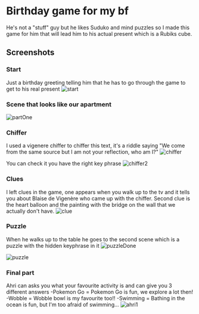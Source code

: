 # Birthday game for my bf
He's not a "stuff" guy but he likes Suduko and mind puzzles so I made this game for him that will lead him to his actual present which is a Rubiks cube.


## Screenshots
### Start
Just a birthday greeting telling him that he has to go through the game to get to his real present
![start](https://github.com/MissPixxie/2d-javascript-game/assets/78534885/d1e784c7-82d5-438f-91bc-1df84ea9ba01)

### Scene that looks like our apartment
![partOne](https://github.com/MissPixxie/2d-javascript-game/assets/78534885/a408ab47-ccd7-4d9f-9c9c-7738f84f5121)

### Chiffer
I used a vigenere chiffer to chiffer this text, it's a riddle saying "We come from the same source but I am not your reflection, who am I?"
![chiffer](https://github.com/MissPixxie/2d-javascript-game/assets/78534885/e96d904a-7979-4b74-9df6-21810231f3bf)

You can check it you have the right key phrase
![chiffer2](https://github.com/MissPixxie/2d-javascript-game/assets/78534885/eb6cdfc3-45d9-45b2-8999-95409d31cdf2)

### Clues
I left clues in the game, one appears when you walk up to the tv and it tells you about Blaise de Vigenère who came up with the chiffer.
Second clue is the heart balloon and the painting with the bridge on the wall that we actually don't have.
![clue](https://github.com/MissPixxie/2d-javascript-game/assets/78534885/d0500397-b949-4e3b-a27c-97178511ea00)

### Puzzle
When he walks up to the table he goes to the second scene which is a puzzle with the hidden keyphrase in it
![puzzleDone](https://github.com/MissPixxie/2d-javascript-game/assets/78534885/28d6335d-e841-4cff-8ea8-4a6f7c3d68cd)

![puzzle](https://github.com/MissPixxie/2d-javascript-game/assets/78534885/4da47d43-3f2b-4c23-a012-12b74d08a0eb)

### Final part
Ahri can asks you what your favourite activity is and can give you 3 different answers
-Pokemon Go = Pokemon Go is fun, we explore a lot then!
-Wobble = Wobble bowl is my favourite too!!
-Swimming = Bathing in the ocean is fun, but I'm too afraid of swimming...
![ahri1](https://github.com/MissPixxie/2d-javascript-game/assets/78534885/107dbe94-7abe-4a56-a83f-88e33945cf9c)
